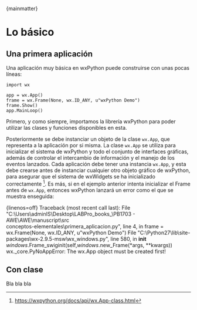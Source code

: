 {mainmatter}

# Lo básico

## Una primera aplicación

Una aplicación muy básica en wxPython puede construirse con unas pocas líneas:

    import wx

    app = wx.App()
    frame = wx.Frame(None, wx.ID_ANY, u"wxPython Demo")
    frame.Show()
    app.MainLoop()

Primero, y como siempre, importamos la librería wxPython para poder utilizar 
las clases y funciones disponibles en esta. 

Posteriormente se debe instanciar un objeto de la clase `wx.App`, que representa 
a la aplicación por si misma. La clase `wx.App` se utiliza para inicializar 
el sistema de wxPython y todo el conjunto de interfaces gráficas, además de controlar 
el intercambio de información y el manejo de los eventos lanzados. 
Cada aplicación debe tener una instancia `wx.App`, y esta debe crearse antes de 
instanciar cualquier otro objeto gráfico de wxPython, para asegurar que el 
sistema de wxWidgets se ha inicializado correctamente [^wxapp]. Es más, si en el ejemplo 
anterior intenta inicializar el Frame antes de `wx.App`, entonces wxPython lanzará un 
error como el que se muestra enseguida:

{linenos=off}
    Traceback (most recent call last):
      File "C:\Users\adminIS\Desktop\LABPro\_books_\PB1703 - AWE\AWE\manuscript\src\
    conceptos-elementales\primera_aplicacion.py", line 4, in <module>
        frame = wx.Frame(None, wx.ID_ANY, u"wxPython Demo")
      File "C:\Python27\lib\site-packages\wx-2.9.5-msw\wx\_windows.py", line 580, in
     __init__
        _windows_.Frame_swiginit(self,_windows_.new_Frame(*args, **kwargs))
    wx._core.PyNoAppError: The wx.App object must be created first!

[^wxapp]: https://wxpython.org/docs/api/wx.App-class.html


## Con clase

Bla bla bla 
